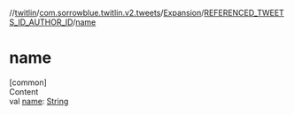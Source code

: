 //[twitlin](../../../index.md)/[com.sorrowblue.twitlin.v2.tweets](../../index.md)/[Expansion](../index.md)/[REFERENCED_TWEETS_ID_AUTHOR_ID](index.md)/[name](name.md)



# name  
[common]  
Content  
val [name](name.md): [String](https://kotlinlang.org/api/latest/jvm/stdlib/kotlin/-string/index.html)  



